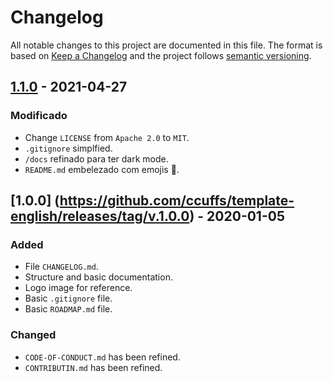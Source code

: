 # Changelog

All notable changes to this project are documented in this file. The format is based on [Keep a Changelog](http://keepachangelog.com/en/1.0.0/) and the project follows [semantic versioning](http://semver.org/spec/v2.0.0.html).

## [1.1.0](https://github.com/ccuffs/template-english/releases/tag/v.1.1.0) - 2021-04-27
### Modificado
- Change `LICENSE` from  `Apache 2.0` to `MIT`.
- `.gitignore` simplfied.
- `/docs` refinado para ter dark mode.
- `README.md` embelezado com emojis 🚀.

## [1.0.0] (https://github.com/ccuffs/template-english/releases/tag/v.1.0.0) - 2020-01-05
### Added
- File `CHANGELOG.md`.
- Structure and basic documentation.
- Logo image for reference.
- Basic `.gitignore` file.
- Basic `ROADMAP.md` file.

### Changed
- `CODE-OF-CONDUCT.md` has been refined.
- `CONTRIBUTIN.md` has been refined.